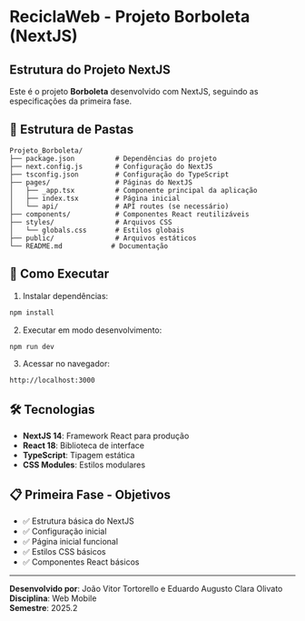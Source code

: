 # ReciclaWeb - Projeto Borboleta (NextJS)

## Estrutura do Projeto NextJS

Este é o projeto **Borboleta** desenvolvido com NextJS, seguindo as especificações da primeira fase.

## 📁 Estrutura de Pastas

```
Projeto_Borboleta/
├── package.json          # Dependências do projeto
├── next.config.js        # Configuração do NextJS
├── tsconfig.json         # Configuração do TypeScript
├── pages/                # Páginas do NextJS
│   ├── _app.tsx          # Componente principal da aplicação
│   ├── index.tsx         # Página inicial
│   └── api/              # API routes (se necessário)
├── components/           # Componentes React reutilizáveis
├── styles/               # Arquivos CSS
│   └── globals.css       # Estilos globais
├── public/               # Arquivos estáticos
└── README.md            # Documentação
```

## 🚀 Como Executar

1. Instalar dependências:
```bash
npm install
```

2. Executar em modo desenvolvimento:
```bash
npm run dev
```

3. Acessar no navegador:
```
http://localhost:3000
```

## 🛠️ Tecnologias

- **NextJS 14**: Framework React para produção
- **React 18**: Biblioteca de interface
- **TypeScript**: Tipagem estática
- **CSS Modules**: Estilos modulares

## 📋 Primeira Fase - Objetivos

- ✅ Estrutura básica do NextJS
- ✅ Configuração inicial
- ✅ Página inicial funcional
- ✅ Estilos CSS básicos
- ✅ Componentes React básicos

---

**Desenvolvido por**: João Vitor Tortorello e Eduardo Augusto Clara Olivato  
**Disciplina**: Web Mobile  
**Semestre**: 2025.2
